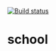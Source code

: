 
[![Build status](https://ci.appveyor.com/api/projects/status/l0rjqypdiwlgvgqv/branch/master?svg=true)](https://ci.appveyor.com/project/kovalpv/school)

# school
